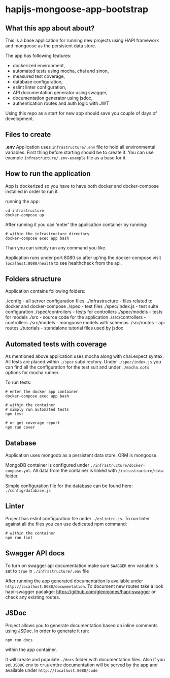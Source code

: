 # hapijs-mongoose-app-bootstrap

## What this app about about?

This is a base application for running new projects using HAPI framework and mongoose as the persistent data store.

The app has following features:

- dockerized environment,
- automated tests using mocha, chai and sinon,
- measured test coverage,
- database configuration,
- eslint linter configuration,
- API documentation generator using swagger,
- documentation generator using jsdoc,
- authentication routes and auth logic with JWT

Using this repo as a start for new app should save you couple of days of development.

## Files to create

**.env**
Application uses `infrastructure/.env` file to hold all environmental variables. First thing before starting should be to create it. You can use example `infrastructure/.env-example` file as a base for it.

## How to run the application

App is dockerized so you have to have both docker and docker-compose installed in order to run it.

running the app:
```
cd infrastructure
docker-compose up
```

After running it you can 'enter' the application container by running:

```
# within the infrastructure directory
docker-compose exec app bash
```

Than you can simply run any command you like.

Application runs under port 8080 so after up'ing the docker-compose visit `localhost:8080/health` to see healthcheck from the api.

## Folders structure

Application contains following folders:

./config - all server configuration files.
./infrastructure - files related to docker and docker-compose
./spec - test files
./spec/index.js - test suite configuration
./spec/controllers - tests for controllers
./spec/models - tests for models
./src - source code for the application
./src/controllers - controllers
./src/models - mongoose models with schemas
./src/routes - api routes
./tutorials - standalone tutorial files used by jsdoc

## Automated tests with coverage

As mentioned above application uses mocha along with chai.expect syntax. All tests are placed within `./spec` subdirectory. Under `./spec/index.js` you can find all the configuration for the test suit and under `./mocha.opts` options for mocha runner.

To run tests:
```
# enter the docker app container
docker-compose exec app bash

# within the container
# simply run automated tests
npm test

# or get coverage report
npm run cover
```

## Database

Application uses mongodb as a persistent data store. ORM is mongoose. 

MongoDB container is configured under `./infrastructure/docker-compose.yml`. All data from the container is linked with `/infrastructure/data` folder.

Simple configuration file for the database can be found here: `./config/database.js`

## Linter

Project has eslint configuration file under `./eslintrc.js`. To run linter against all the files you can use dedicated npm command:

```
# within the container
npm run lint
```

## Swagger API docs

To turn on swagger api documentation make sure `SWAGGER` env variable is set to `true` in `./infrastructure/.env` file

After running the app generated documentation is available under `http://localhost:8080/documentation`. To document new routes take a look hapi-swagger pacakge: https://github.com/glennjones/hapi-swagger or check any existing routes.

## JSDoc

Project allows you to generate documentation based on inline comments using JSDoc. In order to generate it run:

```
npm run docs
```

within the app container.

It will create and populate `./docs` folder with documentation files.
Also if you set `JSDOC` env to `true` entire documentation will be served by the app and available under `http://localhost:8080/code`

